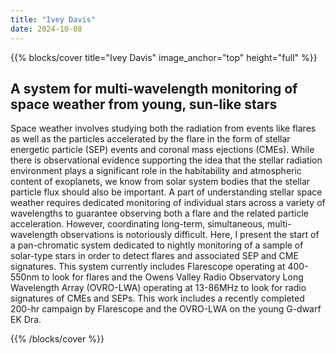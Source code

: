```yaml
---
title: "Ivey Davis"
date: 2024-10-08
---
```


{{% blocks/cover title="Ivey Davis" image_anchor="top" height="full" %}}

## A system for multi-wavelength monitoring of space weather from young, sun-like stars

Space weather involves studying both the radiation from events like flares as well as the particles accelerated by the flare in the form of stellar energetic particle (SEP) events and coronal mass ejections (CMEs). While there is observational evidence supporting the idea that the stellar radiation environment plays a significant role in the habitability and atmospheric content of exoplanets, we know from solar system bodies that the stellar particle flux should also be important. A part of understanding stellar space weather requires dedicated monitoring of individual stars across a variety of wavelengths to guarantee observing both a flare and the related particle acceleration. However, coordinating long-term, simultaneous, multi-wavelength observations is notoriously difficult. Here, I present the start of a pan-chromatic system dedicated to nightly monitoring of a sample of solar-type stars in order to detect flares and associated SEP and CME signatures. This system currently includes Flarescope operating at 400-550nm to look for flares and the Owens Valley Radio Observatory Long Wavelength Array (OVRO-LWA) operating at 13-86MHz to look for radio signatures of CMEs and SEPs. This work includes a recently completed 200-hr campaign by Flarescope and the OVRO-LWA on the young G-dwarf EK Dra.

{{% /blocks/cover %}}
                    